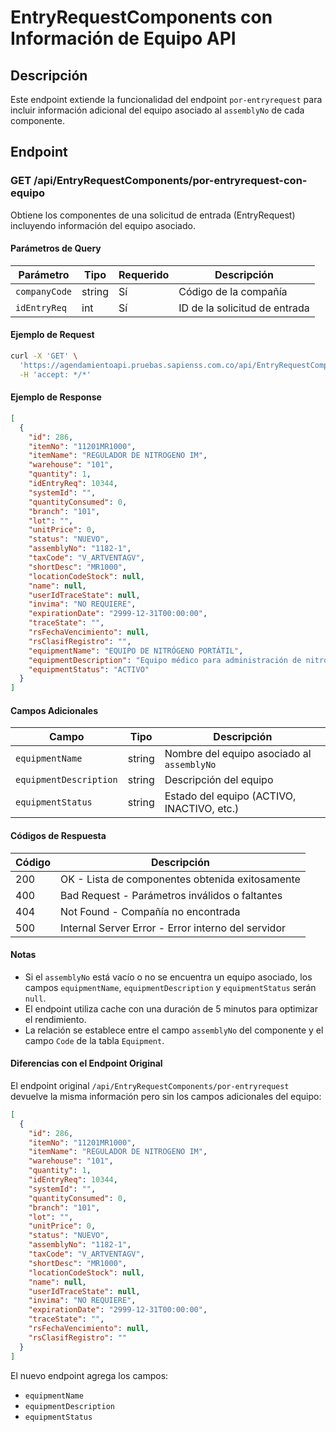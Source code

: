 # EntryRequestComponents con Información de Equipo API

## Descripción
Este endpoint extiende la funcionalidad del endpoint `por-entryrequest` para incluir información adicional del equipo asociado al `assemblyNo` de cada componente.

## Endpoint

### GET /api/EntryRequestComponents/por-entryrequest-con-equipo

Obtiene los componentes de una solicitud de entrada (EntryRequest) incluyendo información del equipo asociado.

#### Parámetros de Query

| Parámetro | Tipo | Requerido | Descripción |
|-----------|------|-----------|-------------|
| `companyCode` | string | Sí | Código de la compañía |
| `idEntryReq` | int | Sí | ID de la solicitud de entrada |

#### Ejemplo de Request

```bash
curl -X 'GET' \
  'https://agendamientoapi.pruebas.sapienss.com.co/api/EntryRequestComponents/por-entryrequest-con-equipo?companyCode=6c265367-24c4-ed11-9a88-002248e00201&idEntryReq=10344' \
  -H 'accept: */*'
```

#### Ejemplo de Response

```json
[
  {
    "id": 286,
    "itemNo": "11201MR1000",
    "itemName": "REGULADOR DE NITROGENO IM",
    "warehouse": "101",
    "quantity": 1,
    "idEntryReq": 10344,
    "systemId": "",
    "quantityConsumed": 0,
    "branch": "101",
    "lot": "",
    "unitPrice": 0,
    "status": "NUEVO",
    "assemblyNo": "1182-1",
    "taxCode": "V_ARTVENTAGV",
    "shortDesc": "MR1000",
    "locationCodeStock": null,
    "name": null,
    "userIdTraceState": null,
    "invima": "NO REQUIERE",
    "expirationDate": "2999-12-31T00:00:00",
    "traceState": "",
    "rsFechaVencimiento": null,
    "rsClasifRegistro": "",
    "equipmentName": "EQUIPO DE NITRÓGENO PORTÁTIL",
    "equipmentDescription": "Equipo médico para administración de nitrógeno",
    "equipmentStatus": "ACTIVO"
  }
]
```

#### Campos Adicionales

| Campo | Tipo | Descripción |
|-------|------|-------------|
| `equipmentName` | string | Nombre del equipo asociado al `assemblyNo` |
| `equipmentDescription` | string | Descripción del equipo |
| `equipmentStatus` | string | Estado del equipo (ACTIVO, INACTIVO, etc.) |

#### Códigos de Respuesta

| Código | Descripción |
|--------|-------------|
| 200 | OK - Lista de componentes obtenida exitosamente |
| 400 | Bad Request - Parámetros inválidos o faltantes |
| 404 | Not Found - Compañía no encontrada |
| 500 | Internal Server Error - Error interno del servidor |

#### Notas

- Si el `assemblyNo` está vacío o no se encuentra un equipo asociado, los campos `equipmentName`, `equipmentDescription` y `equipmentStatus` serán `null`.
- El endpoint utiliza cache con una duración de 5 minutos para optimizar el rendimiento.
- La relación se establece entre el campo `assemblyNo` del componente y el campo `Code` de la tabla `Equipment`.

#### Diferencias con el Endpoint Original

El endpoint original `/api/EntryRequestComponents/por-entryrequest` devuelve la misma información pero sin los campos adicionales del equipo:

```json
[
  {
    "id": 286,
    "itemNo": "11201MR1000",
    "itemName": "REGULADOR DE NITROGENO IM",
    "warehouse": "101",
    "quantity": 1,
    "idEntryReq": 10344,
    "systemId": "",
    "quantityConsumed": 0,
    "branch": "101",
    "lot": "",
    "unitPrice": 0,
    "status": "NUEVO",
    "assemblyNo": "1182-1",
    "taxCode": "V_ARTVENTAGV",
    "shortDesc": "MR1000",
    "locationCodeStock": null,
    "name": null,
    "userIdTraceState": null,
    "invima": "NO REQUIERE",
    "expirationDate": "2999-12-31T00:00:00",
    "traceState": "",
    "rsFechaVencimiento": null,
    "rsClasifRegistro": ""
  }
]
```

El nuevo endpoint agrega los campos:
- `equipmentName`
- `equipmentDescription` 
- `equipmentStatus`
